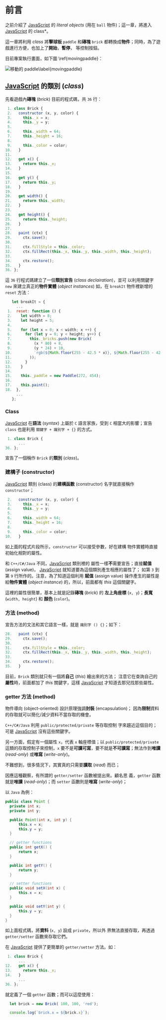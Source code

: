 <!---
  @file       chapter_07.md
  @date       11/09/2018 created.
  @copyright  CC-BY, (C) 2017 Yiwei Chiao
  @detail
    This file is machine-generated. DONOT MODIFY IT DIRECTLY.
-->
# 前言

 之前介紹了 [JavaScript][mdnJavaScript] 的 *literal objects* (用在
  ```ball``` 物件)；這一章，將進入 [JavaScript][mdnJavaScript] 的
  class*。

 這一章將利用 *class* 將**擊球板** ```paddle``` 和**磚塊** ```brick``` 
 都轉換成**物件**；同時，為了遊戲進行方便，也加上了**開始**，**暫停**，
 等控制按鈕。

 目前專案執行畫面，如下圖 \ref{movingpaddle}：

  ![移動的 paddle\label{movingpaddle}](images/movingpaddle.png)

<!-- intro.md -->

## [JavaScript][mdnJavaScript] 的**類別** (*class*)

  先看遊戲內**磚塊** (*brick*) 目前的程式碼，共 `36` 行：

```javascript
 1. class Brick {
 2.   constructor (x, y, color) {
 3.     this._x = x;
 4.     this._y = y;
 5.
 6.     this._width = 64;
 7.     this._height = 16;
 8.
 9.     this._color = color;
10.   }
11.
12.   get x() {
13.     return this._x;
14.   }
15.
16.   get y() {
17.     return this._y;
18.   }
19.
20.   get width() {
21.     return this._width;
22.   }
23.
24.   get height() {
25.     return this._height;
26.   }
27.
28.   paint (ctx) {
29.     ctx.save();
30.
31.     ctx.fillStyle = this._color;
32.     ctx.fillRect(this._x, this._y, this._width, this._height);
33.
34.     ctx.restore();
35.   }
36. };
```

  這 `36` 行程式碼建立了一個**類別宣告** (*class declairation*)，並可
  以利用關鍵字 ```new``` 來建立真正的**物件實體** (*object instances*)
  如，在 ```breakIt``` 物件裡新增的 ```reset``` 方法：

```JavaScript
   let breakIt = {
     ...
 1.  reset: function () {
 2.    let width = 8;
 3.    let height = 5;
 4.
 5.    for (let x = 0; x < width; x ++) {
 6.      for (let y = 0; y < height; y++) {
 7.        this._bricks.push(new Brick(
 8.          (x * 80) + 8,
 9.          (y * 24) + 10,
10.          `rgb(${Math.floor(255 - 42.5 * x)}, ${Math.floor(255 - 42.5 * y)}, 0)`
11.        ));
12.      }
13.    }
14.
15.    this._paddle = new Paddle(272, 454);
16.
17.    this.paint();
18.  },
     ...
   };
```

### Class

  [JavaScript][mdnJavaScript] 在**語法** (*syntax*) 上屬於 ```C```
  語言家族，受到 ```C``` 相當大的影響；宣告 ```class``` 也是利用
  ```關鍵字 + 識別字 + {}``` 的方式。

```JavaScript
 1. class Brick {
      ...
36. };
```

  宣告了一個稱作 ```Brick``` 的**類別** (*class*)。

### 建構子 (constructor)

  [JavaScript][mdnJavaScript] 類別 (class) 的**建構函數** (constructor)
  名字就直接稱作 ```constructor```；

```JavaScript
 2.   constructor (x, y, color) {
 3.     this._x = x;
 4.     this._y = y;
 5.
 6.     this._width = 64;
 7.     this._height = 16;
 8.
 9.     this._color = color;
10.   }
```

  如上面的程式片段所示，```constructor``` 可以接受參數，好在建構
  物件實體時直接初始化相對的屬性。

  和 ```C++/C#/Java``` 不同，[JavaScript][mdnJavaScript] 類別裡的
  屬性一樣**不**需要宣告；直接**賦值** (assign value)，
  [JavaScript][mdnJavaScript] 就知道要為這個類別產生相應的屬性了；
  如第 ```3``` 到第 ```9``` 行所作的。注意，為了知道這個利用
  **賦值** (assign value) 操作產生的屬性是給**物件實體** (*object
  instance*) 的，所以，前面都有 *this* 這個關鍵字。

  這裡的屬性很簡單，基本上就是記錄**磚塊** (*brick*) 的
  **左上角座標** (```x, y```)；**長寬** (```width, height```) 和
  **顏色** (```color```)。

### 方法 (method)

  宣告方法的文法和其它語言一樣，就是 ```識別字 () {}```；如下：

```JavaScript
28.   paint (ctx) {
29.     ctx.save();
30.
31.     ctx.fillStyle = this._color;
32.     ctx.fillRect(this._x, this._y, this._width, this._height);
33.
34.     ctx.restore();
35.   }
```

  目前，```Brick``` 類別就只有一個將**自己** (*this*) 繪出來的方法；
  注意它在查詢自己的**屬性**時，前面都加了 *this* 關鍵字，這樣
  [JavaScript][mdnJavaScript] 才知道去那兒找那些屬性。

### getter 方法 (method)

  物件導向 (object-oriented) 設計原理強調**封裝** (encapsulation)；
  因為**限制**資料的存取就可以簡化/減少資料不當存取的機會。

  ```C++/C#/Java``` 利用 ```public/protected/private``` 等存取控制
  字來趨近這個目的；可是 [JavaScript][mdnJavaScript] 沒有這些關鍵字。

  另一方面，假定有一個屬性 ```x```，代表 ```x``` 軸座標值；以
  ```public/protected/private``` 這類的存取控制子來控制，```x```
  要不是**可讀可寫**，要不就是**不可讀寫**；無法作到**唯讀**
  (*read-only*) 或**唯寫** (*write-only*)。

  不難想到，很多情況下，其實真的只需要**讀取** (*read*) 而已；

  因應這種觀察，有所謂的 ```getter/setter``` 函數被提出來。顧名思
  義，```getter``` 函數就是**唯讀** (*read-only*)；而
  ```setter``` 函數則是**唯寫** (*write-only*)；

  以 ```Java``` 為例：

```Java
public class Point {
  private int x;
  private int y;

  public Point(int x, int y) {
      this.x = x;
      this.y = y;
  }

  // getter functions
  public int getX() {
      return x;
  }

  public int getY() {
      return y;
  }

  // setter functions
  public void setX(int x) {
      this.x = x;
  }

  public void setY(int y) {
      this.y = y;
  }
}
```

  如上面程式碼，將**資料** (```x, y```) 設成 ```private```，所以外
  界無法直接存取，再透過 ```getter/setter``` 函數來存取它們。

  在 [JavaScript][mdnJavaScript] 提供了更簡單的 ```getter/setter```
  方法。如：

```JavaScript
 1. class Brick {
      ...
12.   get x() {
13.     return this._x;
14.   }
      ...
36. };
```

  就定義了一個 ```getter``` 函數；而可以這麼使用：

```JavaScript
  let brick = new Brick( 100, 100, 'red');

  console.log(`brick.x = ${brick.x}`);
```

<!-- class.md -->

[ECMAScript]: https://www.ecma-international.org/publications/standards/Ecma-262.htm
[breakit]: https://github.com/ywchiao/breakit.git
[breakout]: https://en.wikipedia.org/wiki/Breakout_(video_game)
[nodejs]: https://nodejs.org
[atom]: https://atom.io
[babeljs]: https://babeljs.io
[browserify]: http://browserify.org
[git]: https://git-scm.com
[github]: https://github.com
[ide]: https://en.wikipedia.org/wiki/Integrated_development_environment
[rollupjs]: https://rollupjs.org
[terser]: https://github.com/terser-js/terser
[torvalds]: https://en.wikipedia.org/wiki/Linus_Torvalds
[typescript]: https://www.typescriptlang.org
[vcs]: https://en.wikipedia.org/wiki/Version_control
[vscode]: https://github.com/Microsoft/vscode
[webpack]: https://webpack.github.io
[brew]: https://github.com/Homebrew/brew
[cli]: https://en.wikipedia.org/wiki/Command-line_interface
[cmder]: https://github.com/cmderdev/cmder
[gui]: https://en.wikipedia.org/wiki/Graphical_user_interface
[npm]: https://www.npmjs.com
[nvm]: https://github.com/creationix/nvm
[vim]: https://vim.sourceforge.io
[xcode]: https://developer.apple.com/xcode
[commonmark]: http://commonmark.org
[gfm]: https://github.github.com/gfm
[gitignore]: https://git-scm.com/docs/gitignore
[markdown]: https://en.wikipedia.org/wiki/Markdown
[MIT]: https://opensource.org/licenses/MIT
[scriptingLanguage]: https://en.wikipedia.org/wiki/Scripting_language
[shellScript]: https://en.wikipedia.org/wiki/Shell_script
[mdnCSS]: https://developer.mozilla.org/en-US/docs/Web/CSS
[mdnHTML]: https://developer.mozilla.org/en-US/docs/Web/HTML
[mdnJavaScript]: https://developer.mozilla.org/zh-TW/docs/Web/JavaScript
[wikiCSS]: https://en.wikipedia.org/wiki/Cascading_Style_Sheets
[wikiECMAScript]: https://en.wikipedia.org/wiki/ECMAScript
[wikiHTML]: https://en.wikipedia.org/wiki/HTML
[githubHead]: https://github.com/joshbuchea/HEAD
[mdnHTML5]: https://developer.mozilla.org/en-US/docs/Web/Guide/HTML/HTML5
[wikiMarkdown]: https://en.wikipedia.org/wiki/Markdown
[wikiMarkupLang]: https://en.wikipedia.org/wiki/Markup_language
[wikiMetadata]: https://en.wikipedia.org/wiki/Metadata
[wikiProgLang]: https://en.wikipedia.org/wiki/Programming_language
[wikiText]: https://en.wikipedia.org/wiki/Text_(literary_theory)
[wikiXML]: https://en.wikipedia.org/wiki/XML
[wikiYAML]: https://en.wikipedia.org/wiki/YAML
[chrome]: https://www.google.com.tw/chrome
[firefox]: https://www.mozilla.org/zh-TW/firefox/
[jade]: http://jade-lang.com/
[jinja]: http://jinja.pocoo.org/
[mdnDOM]: https://developer.mozilla.org/en-US/docs/Web/API/Document_Object_Model
[mdnSVG]: https://developer.mozilla.org/kab/docs/Web/SVG
[mdnXML]: https://developer.mozilla.org/en-US/docs/XML_introduction
[PHP]: https://secure.php.net/
[Python]: https://www.python.org/
[Ruby]: https://www.ruby-lang.org/zh_tw/
[twig]: https://twig.symfony.com/
[wikiERuby]: https://en.wikipedia.org/wiki/ERuby
[wikiJSP]: https://en.wikipedia.org/wiki/JavaServer_Pages
[wikiTemplatEngine]: https://en.wikipedia.org/wiki/Template_processor
[mdnCanvas2D]: https://developer.mozilla.org/en-US/docs/Web/API/CanvasRenderingContext2D
[mdnWebGL]: https://developer.mozilla.org/en-US/docs/Web/API/WebGL_API
[^ECMAScript]: https://en.wikipedia.org/wiki/ECMAScript
[^breakit]: https://github.com/ywchiao/breakit
[^breakout]: https://en.wikipedia.org/wiki/Breakout_(video_game)
[^nodejs]: https://nodejs.org
[^atom]: https://atom.io
[^babeljs]: https://babeljs.io
[^browserify]: http://browserify.org
[^git]: https://git-scm.com
[^github]: https://github.com
[^ide]: https://en.wikipedia.org/wiki/Integrated_development_environment
[^rollupjs]: https://rollupjs.org
[^terser]: https://github.com/terser-js/terser
[^torvalds]: https://en.wikipedia.org/wiki/Linus_Torvalds
[^typescript]: https://www.typescriptlang.org
[^vcs]: https://en.wikipedia.org/wiki/Version_control
[^vscode]: https://github.com/Microsoft/vscode
[^webpack]: https://webpack.github.io
[^brew]: https://github.com/Homebrew/brew
[^cli]: https://en.wikipedia.org/wiki/Command-line_interface
[^cmder]: https://github.com/cmderdev/cmder
[^gui]: https://en.wikipedia.org/wiki/Graphical_user_interface
[^npm]: https://www.npmjs.com
[^nvm]: https://github.com/creationix/nvm
[^vim]: https://vim.sourceforge.io
[^xcode]: https://developer.apple.com/xcode
[^commonmark]: http://commonmark.org
[^gfm]: https://github.github.com/gfm
[^gitignore]: https://git-scm.com/docs/gitignore
[^markdown]: https://en.wikipedia.org/wiki/Markdown
[^MIT]: https://opensource.org/licenses/MIT

<!--- chapter_07.md -->